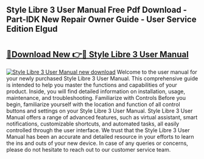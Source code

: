 ## Style Libre 3 User Manual Free Pdf Download - Part-lDK New Repair Owner Guide - User Service Edition EIgud

# <h2><a href="http://bc36006.oget.top/?id=Style+Libre+3+User+Manual">🔗Download New 👉🔴 Style Libre 3 User Manual</a></h2>

[![Style Libre 3 User Manual new download](https://i.imgur.com/5g1atiW.png)](http://bc36006.oget.top/?id=Style+Libre+3+User+Manual)
Welcome to the user manual for your newly purchased Style Libre 3 User Manual. This comprehensive guide is intended to help you master the functions and capabilities of your product. Inside, you will find detailed information on installation, usage, maintenance, and troubleshooting. Familiarize with Controls Before you begin, familiarize yourself with the location and function of all control buttons and settings on your Style Libre 3 User Manual. Style Libre 3 User Manual offers a range of advanced features, such as virtual assistant, smart notifications, customizable shortcuts, and automated tasks, all easily controlled through the user interface. We trust that the Style Libre 3 User Manual has been an accurate and detailed resource in your efforts to learn the ins and outs of your new device. In case of any queries or concerns, please do not hesitate to reach out to our customer service team.

